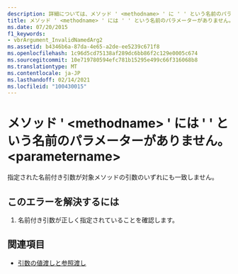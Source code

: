 ```yaml
---
description: 詳細については、メソッド ' <methodname> ' に ' ' という名前のパラメーターがありません。 <parametername>
title: メソッド ' <methodname> ' には ' ' という名前のパラメーターがありません。 <parametername>
ms.date: 07/20/2015
f1_keywords:
- vbrArgument_InvalidNamedArg2
ms.assetid: b4346b6a-87da-4e65-a2de-ee5239c671f8
ms.openlocfilehash: 1c96d5cd75138af289dc6bb86f2c129e0005c674
ms.sourcegitcommit: 10e719780594efc781b15295e499c66f316068b8
ms.translationtype: MT
ms.contentlocale: ja-JP
ms.lasthandoff: 02/14/2021
ms.locfileid: "100430015"
---
```

# <a name="method-methodname-has-no-parameter-named-parametername"></a>メソッド ' \<methodname> ' には ' ' という名前のパラメーターがありません。 \<parametername>

指定された名前付き引数が対象メソッドの引数のいずれにも一致しません。  
  
## <a name="to-correct-this-error"></a>このエラーを解決するには  
  
1. 名前付き引数が正しく指定されていることを確認します。  
  
## <a name="see-also"></a>関連項目

- [引数の値渡しと参照渡し](../programming-guide/language-features/procedures/passing-arguments-by-value-and-by-reference.md)
